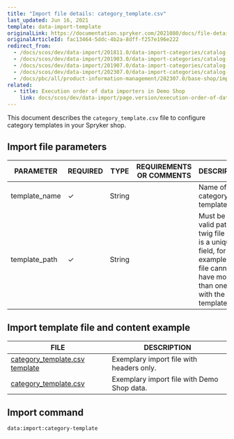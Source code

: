 ```yaml
---
title: "Import file details: category_template.csv"
last_updated: Jun 16, 2021
template: data-import-template
originalLink: https://documentation.spryker.com/2021080/docs/file-details-category-templatecsv
originalArticleId: fac13464-5ddc-4b2a-8dff-f257e196e222
redirect_from:
  - /docs/scos/dev/data-import/201811.0/data-import-categories/catalog-setup/categories/file-details-category-template.csv.html
  - /docs/scos/dev/data-import/201903.0/data-import-categories/catalog-setup/categories/file-details-category-template.csv.html
  - /docs/scos/dev/data-import/201907.0/data-import-categories/catalog-setup/categories/file-details-category-template.csv.html
  - /docs/scos/dev/data-import/202307.0/data-import-categories/catalog-setup/categories/file-details-category-template.csv.html
  - /docs/pbc/all/product-information-management/202307.0/base-shop/import-and-export-data/categories-data-import/file-details-category-template.csv.html
related:
  - title: Execution order of data importers in Demo Shop
    link: docs/scos/dev/data-import/page.version/execution-order-of-data-importers.html
---
```


This document describes the `category_template.csv` file to configure category templates in your Spryker shop.

## Import file parameters

| PARAMETER | REQUIRED | TYPE |  REQUIREMENTS OR COMMENTS | DESCRIPTION |
| --- | --- | --- | --- | --- |
| template_name | &check; | String |   | Name of the category template. |
| template_path | &check; | String |   | Must be a valid path to a twig file and it is a unique field, for example, the file cannot have more than one line with the same template path. | Path of the category template. |


## Import template file and content example


| FILE | DESCRIPTION |
| --- | --- |
| [category_template.csv template](https://spryker.s3.eu-central-1.amazonaws.com/docs/Developer+Guide/Back-End/Data+Manipulation/Data+Ingestion/Data+Import/Data+Import+Categories/Catalog+Setup/Categories/Template+category_template.csv) | Exemplary import file with headers only. |
| [category_template.csv](https://spryker.s3.eu-central-1.amazonaws.com/docs/Developer+Guide/Back-End/Data+Manipulation/Data+Ingestion/Data+Import/Data+Import+Categories/Catalog+Setup/Categories/category_template.csv) | Exemplary import file with Demo Shop data. |

## Import command


```bash
data:import:category-template
```
